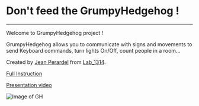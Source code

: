 # Don't feed the GrumpyHedgehog !

---

Welcome to GrumpyHedgehog project !

GrumpyHedgehog allows you to communicate with signs and movements to send Keyboard commands, turn lights On/Off, count people in a room...

Created by [Jean Perardel](https://www.hackster.io/jeanperardel) from [Lab_1314](https://www.youtube.com/watch?v=qNliaFjvuI0&t=1s).

[Full Instruction](https://www.hackster.io/jeanperardel/complex-signs-recognition-person-counter-for-automation-5be62b)

[Presentation video](https://www.youtube.com/watch?v=_aPQWkaN12I)

![Image of GH](Pictures/HG_main.gif)

